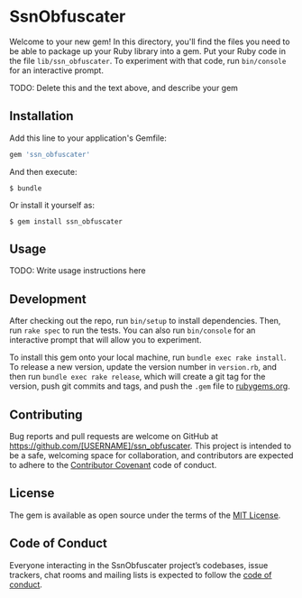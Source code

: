 # SsnObfuscater

Welcome to your new gem! In this directory, you'll find the files you need to be able to package up your Ruby library into a gem. Put your Ruby code in the file `lib/ssn_obfuscater`. To experiment with that code, run `bin/console` for an interactive prompt.

TODO: Delete this and the text above, and describe your gem

## Installation

Add this line to your application's Gemfile:

```ruby
gem 'ssn_obfuscater'
```

And then execute:

    $ bundle

Or install it yourself as:

    $ gem install ssn_obfuscater

## Usage

TODO: Write usage instructions here

## Development

After checking out the repo, run `bin/setup` to install dependencies. Then, run `rake spec` to run the tests. You can also run `bin/console` for an interactive prompt that will allow you to experiment.

To install this gem onto your local machine, run `bundle exec rake install`. To release a new version, update the version number in `version.rb`, and then run `bundle exec rake release`, which will create a git tag for the version, push git commits and tags, and push the `.gem` file to [rubygems.org](https://rubygems.org).

## Contributing

Bug reports and pull requests are welcome on GitHub at https://github.com/[USERNAME]/ssn_obfuscater. This project is intended to be a safe, welcoming space for collaboration, and contributors are expected to adhere to the [Contributor Covenant](http://contributor-covenant.org) code of conduct.

## License

The gem is available as open source under the terms of the [MIT License](https://opensource.org/licenses/MIT).

## Code of Conduct

Everyone interacting in the SsnObfuscater project’s codebases, issue trackers, chat rooms and mailing lists is expected to follow the [code of conduct](https://github.com/[USERNAME]/ssn_obfuscater/blob/master/CODE_OF_CONDUCT.md).
